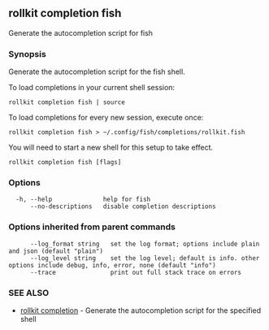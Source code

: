 ## rollkit completion fish

Generate the autocompletion script for fish

### Synopsis

Generate the autocompletion script for the fish shell.

To load completions in your current shell session:

	rollkit completion fish | source

To load completions for every new session, execute once:

	rollkit completion fish > ~/.config/fish/completions/rollkit.fish

You will need to start a new shell for this setup to take effect.


```
rollkit completion fish [flags]
```

### Options

```
  -h, --help              help for fish
      --no-descriptions   disable completion descriptions
```

### Options inherited from parent commands

```
      --log_format string   set the log format; options include plain and json (default "plain")
      --log_level string    set the log level; default is info. other options include debug, info, error, none (default "info")
      --trace               print out full stack trace on errors
```

### SEE ALSO

* [rollkit completion](rollkit_completion.md)	 - Generate the autocompletion script for the specified shell
